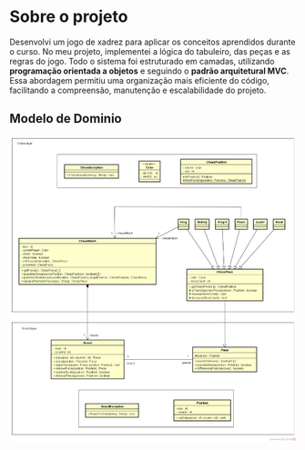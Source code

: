 # Sobre o projeto


Desenvolvi um jogo de xadrez para aplicar os conceitos aprendidos durante o curso. No meu projeto, implementei a lógica do tabuleiro, das peças e as regras do jogo. Todo o sistema foi estruturado em camadas, utilizando **programação orientada a objetos** e seguindo o **padrão arquitetural MVC**. Essa abordagem permitiu uma organização mais eficiente do código, facilitando a compreensão, manutenção e escalabilidade do projeto.



## Modelo de Dominio
![Modelo Conceitual](https://github.com/TiagoFerreirago/repositoryImgChess/blob/main/modelo%20de%20classes%20chess.png)
